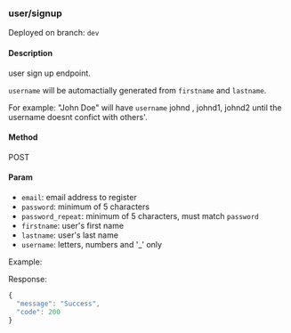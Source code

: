 ### **user/signup**

Deployed on branch: `dev`

#### **Description**

user sign up endpoint.

`username` will be automactially generated from `firstname` and `lastname`.

For example: "John Doe" will have `username` johnd , johnd1, johnd2 until the username doesnt confict with others'.

#### **Method**

POST

#### **Param**

- `email`: email address to register
- `password`: minimum of 5 characters
- `password_repeat`: minimum of 5 characters, must match `password`
- `firstname`: user's first name
- `lastname`: user's last name
- `username`: letters, numbers and '_' only

Example:

Response:
```javascript
{
  "message": "Success",
  "code": 200
}
```
